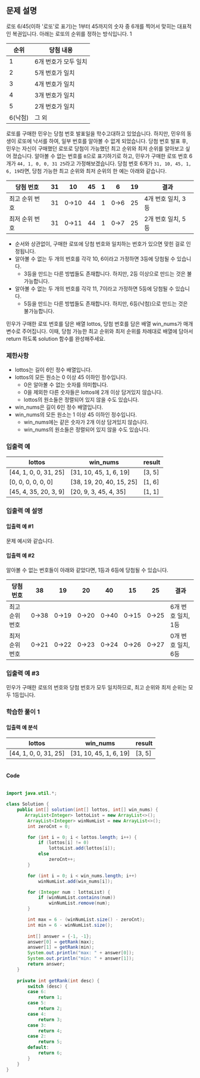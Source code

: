 ## 문제 설명
로또 6/45(이하 '로또'로 표기)는 1부터 45까지의 숫자 중 6개를 찍어서 맞히는 대표적인 복권입니다. 아래는 로또의 순위를 정하는 방식입니다. 1

|순위|	당첨 내용|
|--|--|
|1	|6개 번호가 모두 일치|
|2	|5개 번호가 일치|
|3	|4개 번호가 일치|
|4	|3개 번호가 일치|
|5	|2개 번호가 일치|
|6(낙첨)|	그 외|

로또를 구매한 민우는 당첨 번호 발표일을 학수고대하고 있었습니다. 
하지만, 민우의 동생이 로또에 낙서를 하여, 일부 번호를 알아볼 수 없게 되었습니다. 
당첨 번호 발표 후, 민우는 자신이 구매했던 로또로 당첨이 가능했던 최고 순위와 최저 순위를 알아보고 싶어 졌습니다.
알아볼 수 없는 번호를 ``0``으로 표기하기로 하고, 민우가 구매한 로또 번호 6개가 ``44, 1, 0, 0, 31 25``라고 가정해보겠습니다. 
당첨 번호 6개가 ``31, 10, 45, 1, 6, 19``라면, 당첨 가능한 최고 순위와 최저 순위의 한 예는 아래와 같습니다.

|당첨 번호|	31	|10|	45|	1|	6	|19|	결과|
|--|--|--|--|--|--|--|--|
|최고 순위 번호|	31|	0→10|	44|	1	|0→6|	25|	4개 번호 일치, 3등|
|최저 순위 번호|	31|	0→11|	44|	1	|0→7|	25|	2개 번호 일치, 5등|

 - 순서와 상관없이, 구매한 로또에 당첨 번호와 일치하는 번호가 있으면 맞힌 걸로 인정됩니다.
 - 알아볼 수 없는 두 개의 번호를 각각 10, 6이라고 가정하면 3등에 당첨될 수 있습니다.
     - 3등을 만드는 다른 방법들도 존재합니다. 하지만, 2등 이상으로 만드는 것은 불가능합니다.
 - 알아볼 수 없는 두 개의 번호를 각각 11, 7이라고 가정하면 5등에 당첨될 수 있습니다.
     - 5등을 만드는 다른 방법들도 존재합니다. 하지만, 6등(낙첨)으로 만드는 것은 불가능합니다.

민우가 구매한 로또 번호를 담은 배열 lottos, 당첨 번호를 담은 배열 win_nums가 매개변수로 주어집니다. 
이때, 당첨 가능한 최고 순위와 최저 순위를 차례대로 배열에 담아서 return 하도록 solution 함수를 완성해주세요.

### 제한사항
- lottos는 길이 6인 정수 배열입니다.
- lottos의 모든 원소는 0 이상 45 이하인 정수입니다.
    - 0은 알아볼 수 없는 숫자를 의미합니다.
    - 0을 제외한 다른 숫자들은 lottos에 2개 이상 담겨있지 않습니다.
    - lottos의 원소들은 정렬되어 있지 않을 수도 있습니다.
 - win_nums은 길이 6인 정수 배열입니다.
 - win_nums의 모든 원소는 1 이상 45 이하인 정수입니다.
    - win_nums에는 같은 숫자가 2개 이상 담겨있지 않습니다.
    - win_nums의 원소들은 정렬되어 있지 않을 수도 있습니다.
    
### 입출력 예
|lottos|win_nums|	result|
|--|--|--|
|[44, 1, 0, 0, 31, 25]|	[31, 10, 45, 1, 6, 19]|	[3, 5]|
|[0, 0, 0, 0, 0, 0]	|[38, 19, 20, 40, 15, 25]	|[1, 6]|
|[45, 4, 35, 20, 3, 9]|	[20, 9, 3, 45, 4, 35]	|[1, 1]|

### 입출력 예 설명
#### 입출력 예 #1
문제 예시와 같습니다.

#### 입출력 예 #2
알아볼 수 없는 번호들이 아래와 같았다면, 1등과 6등에 당첨될 수 있습니다.

|당첨 번호|	38	|19|	20|	40|	15|	25|	결과|
|--|--|--|--|--|--|--|--|
|최고 순위 번호|	0→38|	0→19|	0→20|	0→40| 0→15|	0→25|	6개 번호 일치, 1등|
|최저 순위 번호|	0→21|	0→22|	0→23|	0→24|	0→26|	0→27|	0개 번호 일치, 6등|

### 입출력 예 #3
민우가 구매한 로또의 번호와 당첨 번호가 모두 일치하므로, 최고 순위와 최저 순위는 모두 1등입니다.

### 학습한 풀이 1
#### 입출력 예 분석
|lottos|win_nums|	result|
|--|--|--|
|[44, 1, 0, 0, 31, 25]|	[31, 10, 45, 1, 6, 19]|	[3, 5]|

<p align="center">
 <img src="">
</p>

#### Code
``` java

import java.util.*;

class Solution {
    public int[] solution(int[] lottos, int[] win_nums) {
       ArrayList<Integer> lottoList = new ArrayList<>();
		ArrayList<Integer> winNumList = new ArrayList<>();
		int zeroCnt = 0;

		for (int i = 0; i < lottos.length; i++) {
			if (lottos[i] != 0)
				lottoList.add(lottos[i]);
			else
				zeroCnt++;
		}

		for (int i = 0; i < win_nums.length; i++)
			winNumList.add(win_nums[i]);

		for (Integer num : lottoList) {
			if (winNumList.contains(num))
				winNumList.remove(num);
		}

		int max = 6 - (winNumList.size() - zeroCnt);
		int min = 6 - winNumList.size();
		
		int[] answer = {-1, -1};
		answer[0] = getRank(max);
		answer[1] = getRank(min);
		System.out.println("max: " + answer[0]);
		System.out.println("min: " + answer[1]);
		return answer;
    }
    
    private int getRank(int desc) {
		switch (desc) {
		case 6:
			return 1;
		case 5:
			return 2;
		case 4:
			return 3;
		case 3:
			return 4;
		case 2:
			return 5;
		default:
			return 6;
		}
    }
}
```

